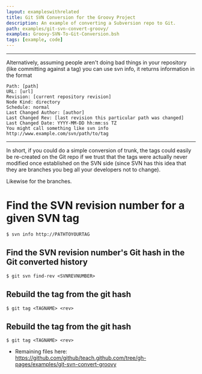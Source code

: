 ```yaml
---
layout: exampleswithrelated
title: Git SVN Conversion for the Groovy Project
description: An example of converting a Subversion repo to Git.
path: examples/git-svn-convert-groovy/
examples: Groovy-SVN-To-Git-Conversion.bsh
tags: [example, code]
---
```


________
Alternatively, assuming people aren't doing bad things in your repository (like committing against a tag) you can use svn info, it returns information in the format

    Path: [path]
    URL: [url]
    Revision: [current repository revision]
    Node Kind: directory
    Schedule: normal
    Last Changed Author: [author]
    Last Changed Rev: [last revision this particular path was changed]
    Last Changed Date: YYYY-MM-DD hh:mm:ss TZ
    You might call something like svn info http://www.example.com/svn/path/to/tag

_________


In short, if you could do a simple conversion of trunk, the tags could easily be re-created on the Git repo if we trust that the tags were actually never modified once established on the SVN side (since SVN has this idea that they are branches you beg all your developers not to change).

Likewise for the branches.

# Find the SVN revision number for a given SVN tag
    $ svn info http://PATHTOYOURTAG

## Find the SVN revision number's Git hash in the Git converted history
    $ git svn find-rev <SVNREVNUMBER>

## Rebuild the tag from the git hash
    $ git tag <TAGNAME> <rev>

## Rebuild the tag from the git hash
    $ git tag <TAGNAME> <rev>

* Remaining files here: <https://github.com/github/teach.github.com/tree/gh-pages/examples/git-svn-convert-groovy>
